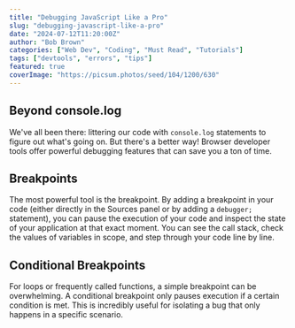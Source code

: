 ```yaml
---
title: "Debugging JavaScript Like a Pro"
slug: "debugging-javascript-like-a-pro"
date: "2024-07-12T11:20:00Z"
author: "Bob Brown"
categories: ["Web Dev", "Coding", "Must Read", "Tutorials"]
tags: ["devtools", "errors", "tips"]
featured: true
coverImage: "https://picsum.photos/seed/104/1200/630"
---
```


## Beyond console.log

We've all been there: littering our code with `console.log` statements to figure out what's going on. But there's a better way! Browser developer tools offer powerful debugging features that can save you a ton of time.

## Breakpoints

The most powerful tool is the breakpoint. By adding a breakpoint in your code (either directly in the Sources panel or by adding a `debugger;` statement), you can pause the execution of your code and inspect the state of your application at that exact moment. You can see the call stack, check the values of variables in scope, and step through your code line by line.

## Conditional Breakpoints

For loops or frequently called functions, a simple breakpoint can be overwhelming. A conditional breakpoint only pauses execution if a certain condition is met. This is incredibly useful for isolating a bug that only happens in a specific scenario.
